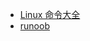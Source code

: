 * [Linux 命令大全](http://www.runoob.com/linux/linux-command-manual.html)
* [runoob](http://www.runoob.com/linux/linux-tutorial.html)

